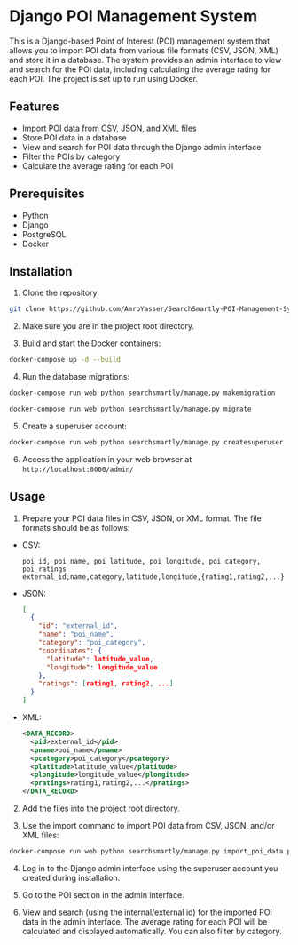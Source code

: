 # Django POI Management System

This is a Django-based Point of Interest (POI) management system that allows you to import POI data from various file formats (CSV, JSON, XML) and store it in a database. The system provides an admin interface to view and search for the POI data, including calculating the average rating for each POI. The project is set up to run using Docker.


## Features

- Import POI data from CSV, JSON, and XML files
- Store POI data in a database
- View and search for POI data through the Django admin interface
- Filter the POIs by category
- Calculate the average rating for each POI

## Prerequisites

- Python
- Django
- PostgreSQL
- Docker

## Installation

1. Clone the repository:
```bash
git clone https://github.com/AmroYasser/SearchSmartly-POI-Management-System.git
```

2. Make sure you are in the project root directory.

3. Build and start the Docker containers:
```bash
docker-compose up -d --build
```

4. Run the database migrations:
```bash
docker-compose run web python searchsmartly/manage.py makemigration

docker-compose run web python searchsmartly/manage.py migrate
```

5. Create a superuser account:
```bash
docker-compose run web python searchsmartly/manage.py createsuperuser
```

6. Access the application in your web browser at `http://localhost:8000/admin/`

## Usage

1. Prepare your POI data files in CSV, JSON, or XML format. The file formats should be as follows:
- CSV:
  ```csv
  poi_id, poi_name, poi_latitude, poi_longitude, poi_category, poi_ratings
  external_id,name,category,latitude,longitude,{rating1,rating2,...}
  ```
- JSON:
  ```json
  [
    {
      "id": "external_id",
      "name": "poi_name",
      "category": "poi_category",
      "coordinates": {
        "latitude": latitude_value,
        "longitude": longitude_value
      },
      "ratings": [rating1, rating2, ...]
    }
  ]
  ```
- XML:
  ```xml
  <DATA_RECORD>
    <pid>external_id</pid>
    <pname>poi_name</pname>
    <pcategory>poi_category</pcategory>
    <platitude>latitude_value</platitude>
    <plongitude>longitude_value</plongitude>
    <pratings>rating1,rating2,...</pratings>
  </DATA_RECORD>
  ```

2. Add the files into the project root directory.

3. Use the import command to import POI data from CSV, JSON, and/or XML files:
```bash
docker-compose run web python searchsmartly/manage.py import_poi_data pois.csv pois.json pois.xml
```

4. Log in to the Django admin interface using the superuser account you created during installation.

5. Go to the POI section in the admin interface.

6. View and search (using the internal/external id) for the imported POI data in the admin interface. The average rating for each POI will be calculated and displayed automatically. You can also filter by category.

